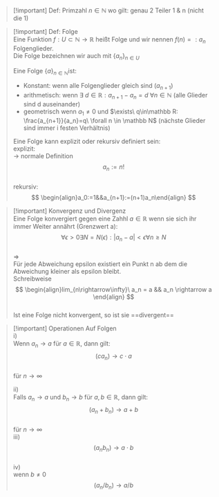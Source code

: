 >[!important] Def: Primzahl
>$n \in \mathbb N$ wo gilt: genau 2 Teiler 1 & n (nicht die 1)        
        
> [!important] Def: Folge        
> Eine Funktion $f: U \subset \mathbb N \rightarrow \mathbb R$ heißt Folge und wir nennen $f(n) =: a_n$ Folgenglieder.        
> Die Folge bezeichnen wir auch mit $\{a_n\}_{n\in U}$        
>         
> Eine Folge $\{a\}_{n\in \mathbb N}$ist:        
> - Konstant: wenn alle Folgenglieder gleich sind ($a_{n+1}$)        
> - arithmetisch: wenn $\exists\ d \in \mathbb R : a_{n+1} - a_n = d\ \forall n \in \mathbb N$ (alle Glieder sind d auseinander)        
> - geometrisch wenn $a_1 \neq 0$ und $\exists\ q\in\mathbb R: \frac{a_{n+1}}{a_n}=q\ \forall n \in \mathbb N$ (nächste Glieder sind immer i festen Verhältnis)        
>         
> Eine Folge kann explizit oder rekursiv definiert sein:        
> explizit:         
>    -> normale Definition        
>    $$        
>    a_n:=n!        
>    $$        
> rekursiv:        
>$$        
>\begin{align}a_0:=1&&a_{n+1}:=(n+1)a_n\end{align}        
$$        
        
> [!important] Konvergenz und Divergenz        
> Eine Folge konvergiert gegen eine Zahhl $a \in \mathbb R$ wenn sie sich ihr immer Weiter annährt (Grenzwert a):        
> $$        
> \forall \epsilon > 0 \exists N = N(\epsilon) : |a_n-a| < \epsilon \forall n \geq N        
> $$        
> =>         
> Für jede Abweichung epsilon existiert ein Punkt n ab dem die Abweichung kleiner als epsilon bleibt.        
> Schreibweise         
> $$        
> \begin{align}lim_{n\rightarrow\infty}\ a_n = a && a_n \rightarrow a        
> \end{align}        
> $$        
> Ist eine Folge nicht konvergent, so ist sie ==divergent==        
        
> [!important] Operationen Auf Folgen        
> i)         
> Wenn $a_n\rightarrow a$ für $a\in\mathbb R$, dann gilt:        
> $$        
> (ca_n) \rightarrow c\cdot a        
> $$        
> für $n\rightarrow \infty$        
>        
>ii)        
>Falls $a_n\rightarrow a$ und $b_n\rightarrow b$ für $a,b \in \mathbb R$, dann gilt:        
>$$        
>(a_n+b_n) \rightarrow a+b        
>$$        
>für $n\rightarrow\infty$        
>iii)        
>$$        
>(a_nb_n) \rightarrow a\cdot b        
>$$        
>iv)        
>wenn $b\neq 0$        
>$$        
>(a_n/b_n) \rightarrow a/b        
>$$        
        
        
        
        
        
        
        
        
        
        
        
        
        

